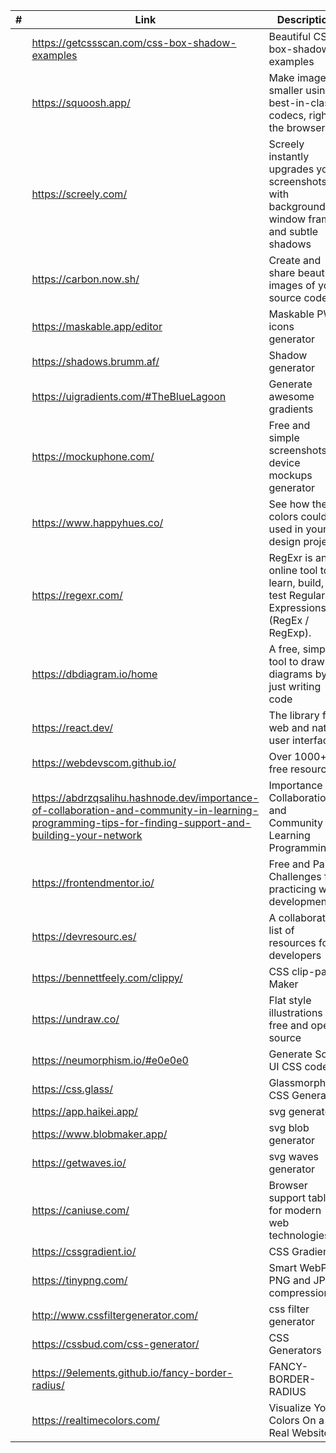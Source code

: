 <!-- prettier-ignore -->
|#| Link | Description |
|------|-------------|-------------|
||https://getcssscan.com/css-box-shadow-examples|Beautiful CSS box-shadow examples|
||https://squoosh.app/ | Make images smaller using best-in-class codecs, right in the browser. |
||https://screely.com/ | Screely instantly upgrades your screenshots with backgrounds, window frames and subtle shadows |
||https://carbon.now.sh/|Create and share beautiful images of your source code|
||https://maskable.app/editor|Maskable PWA icons generator
||https://shadows.brumm.af/|Shadow generator
||https://uigradients.com/#TheBlueLagoon|Generate awesome gradients|
||https://mockuphone.com/|Free and simple screenshots device mockups generator|
||https://www.happyhues.co/|See how the colors could be used in your design projects|
||https://regexr.com/|RegExr is an online tool to learn, build, & test Regular Expressions (RegEx / RegExp).
||https://dbdiagram.io/home| A free, simple tool to draw ER diagrams by just writing code|
||https://react.dev/|The library for web and native user interfaces|
||https://webdevscom.github.io/|Over 1000+ free resources|
||https://abdrzqsalihu.hashnode.dev/importance-of-collaboration-and-community-in-learning-programming-tips-for-finding-support-and-building-your-network|Importance of Collaboration and Community in Learning Programming|
||https://frontendmentor.io/| Free and Paid Challenges for practicing web development|
||https://devresourc.es/|A collaborative list of resources for developers|
||https://bennettfeely.com/clippy/|CSS clip-path Maker|
||https://undraw.co/|Flat style illustrations - free and open source|
||https://neumorphism.io/#e0e0e0| Generate Soft-UI CSS code|
||https://css.glass/| Glassmorphism CSS Generator|
||https://app.haikei.app/| svg generator|
||https://www.blobmaker.app/| svg blob generator|
||https://getwaves.io/| svg waves generator|
||https://caniuse.com/| Browser support tables for modern web technologies|
||https://cssgradient.io/| CSS Gradient|
||https://tinypng.com/| Smart WebP, PNG and JPEG compression|
||http://www.cssfiltergenerator.com/| css filter generator|
||https://cssbud.com/css-generator/| CSS Generators|
||https://9elements.github.io/fancy-border-radius/| FANCY-BORDER-RADIUS|
||https://realtimecolors.com/| Visualize Your Colors On a Real Website|
